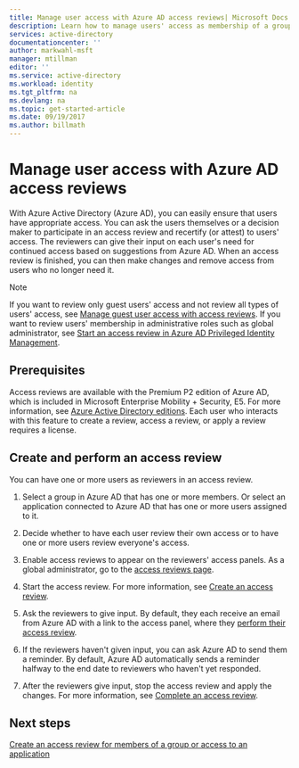 ```yaml
---
title: Manage user access with Azure AD access reviews| Microsoft Docs
description: Learn how to manage users' access as membership of a group or assignment to an application with Azure Active Directory access reviews
services: active-directory
documentationcenter: ''
author: markwahl-msft
manager: mtillman
editor: ''
ms.service: active-directory
ms.workload: identity
ms.tgt_pltfrm: na
ms.devlang: na
ms.topic: get-started-article
ms.date: 09/19/2017
ms.author: billmath
---
```


# Manage user access with Azure AD access reviews

With Azure Active Directory (Azure AD), you can easily ensure that users have appropriate access. You can ask the users themselves or a decision maker to participate in an access review and recertify (or attest) to users' access. The reviewers can give their input on each user's need for continued access based on suggestions from Azure AD. When an access review is finished, you can then make changes and remove access from users who no longer need it.

> [!NOTE]
> If you want to review only guest users' access and not review all types of users' access, see [Manage guest user access with access reviews](active-directory-azure-ad-controls-manage-guest-access-with-access-reviews.md). If you want to review users' membership in administrative roles such as global administrator, see [Start an access review in Azure AD Privileged Identity Management](active-directory-privileged-identity-management-how-to-start-security-review.md). 
>
>

## Prerequisites 

Access reviews are available with the Premium P2 edition of Azure AD, which is included in Microsoft Enterprise Mobility + Security, E5. For more information, see [Azure Active Directory editions](active-directory-editions.md). Each user who interacts with this feature to create a review, access a review, or apply a review requires a license.


## Create and perform an access review

You can have one or more users as reviewers in an access review.  

1. Select a group in Azure AD that has one or more members. Or select an application connected to Azure AD that has one or more users assigned to it. 

2. Decide whether to have each user review their own access or to have one or more users review everyone's access.

3. Enable access reviews to appear on the reviewers' access panels. As a global administrator, go to the [access reviews page](https://portal.azure.com/#blade/Microsoft_AAD_ERM/DashboardBlade/).

4. Start the access review. For more information, see [Create an access review](active-directory-azure-ad-controls-create-access-review.md).

5. Ask the reviewers to give input. By default, they each receive an email from Azure AD with a link to the access panel, where they [perform their access review](active-directory-azure-ad-controls-perform-access-review.md).

6. If the reviewers haven't given input, you can ask Azure AD to send them a reminder. By default, Azure AD automatically sends a reminder halfway to the end date to reviewers who haven't yet responded.

7. After the reviewers give input, stop the access review and apply the changes. For more information, see [Complete an access review](active-directory-azure-ad-controls-complete-access-review.md).


## Next steps

[Create an access review for members of a group or access to an application](active-directory-azure-ad-controls-create-access-review.md)




